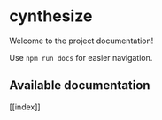 # cynthesize

Welcome to the project documentation!

Use `npm run docs` for easier navigation.

## Available documentation

[[index]]
